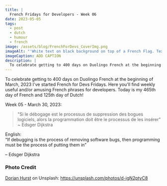 ```yaml
---
title: |
  French Fridays for Developers - Week 06
date: 2023-05-05
tags:
  - post
  - dutch
  - humour
  - french
image: /assets/blog/FrenchForDevs_CoverImg.png
imageAlt: "'White text on black background on top of a French Flag. Text says French for Devs! Funny and/or useful French quotes for developers. A New French for Devs Quote Every Friday! https://gingerkiwi.dev'"
imageCaption: ADD CAPTION
description: |
  To celebrate getting to 400 days on Duolingo French at the beginning of March, 2023 I've started French for Devs Fridays. Here you'll find  useful and/or amusing French phrases for developers. ~ Si le débogage est le processus de suppression des bogues logiciels, alors la programmation doit être le processus de les insérer ~ Read the full post for the translation.
---
```


To celebrate getting to 400 days on Duolingo French at the beginning of March, 2023 I've started French for Devs Fridays. Here you'll find weekly useful and/or amusing French phrases for developers. 
Today is my 465th day of French and 125th day of Dutch!

Week 05 - March 30, 2023:

>"Si le débogage est le processus de suppression des bogues logiciels, alors la programmation doit être le processus de les insérer"
>~ Edsger Dijkstra

English:  
“If debugging is the process of removing software bugs, then programming must be the process of putting them in”

– Edsger Dijkstra

### Photo Credit

[Dorian Hurst](https://unsplash.com/@soyd) on Unsplash: https://unsplash.com/photos/d-igN2ptyC8